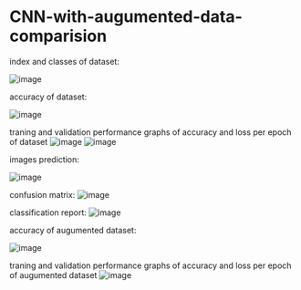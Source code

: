 # CNN-with-augumented-data-comparision

index and classes of dataset:

![image](https://github.com/MariaMushtaq-12/CNN-with-augumented-data-comparision/assets/117312073/cc4fd492-69a8-46aa-8335-3f09aad89585)

accuracy of dataset:

![image](https://github.com/MariaMushtaq-12/CNN-with-augumented-data-comparision/assets/117312073/64e3f277-ea90-45d0-9e49-2c338bad572a)

traning and validation performance graphs of accuracy and loss per epoch of dataset
![image](https://github.com/MariaMushtaq-12/CNN-with-augumented-data-comparision/assets/117312073/786d789e-db91-40da-8463-82a6cea480e3)
![image](https://github.com/MariaMushtaq-12/CNN-with-augumented-data-comparision/assets/117312073/4384897e-9fc3-4be1-8bea-8dbd79c0f414)

images prediction:

![image](https://github.com/MariaMushtaq-12/CNN-with-augumented-data-comparision/assets/117312073/ec17cce8-e2b6-47a4-b074-e0ba37d40389)

confusion matrix:
![image](https://github.com/MariaMushtaq-12/CNN-with-augumented-data-comparision/assets/117312073/3d7aa9bd-1ba9-419c-a16e-f81d60b9ae1c)

classification report:
![image](https://github.com/MariaMushtaq-12/CNN-with-augumented-data-comparision/assets/117312073/f00ce7ae-829c-438b-b92e-191b7cf91f72)

accuracy of augumented dataset:

![image](https://github.com/MariaMushtaq-12/CNN-with-augumented-data-comparision/assets/117312073/2c6043dc-8c4e-40b7-a66c-36e92abe848d)

traning and validation performance graphs of accuracy and loss per epoch of augumented dataset
![image](https://github.com/MariaMushtaq-12/CNN-with-augumented-data-comparision/assets/117312073/2873a076-91b7-4a2f-9637-11325dbea10f)
